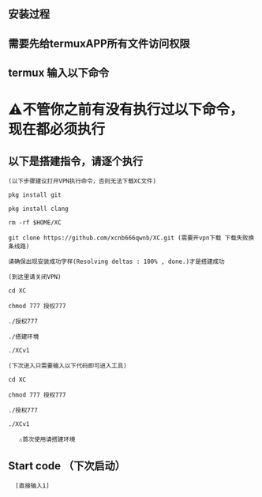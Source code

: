 ## 安装过程
## 需要先给termuxAPP所有文件访问权限
## termux 输入以下命令
# ⚠️不管你之前有没有执行过以下命令，现在都必须执行

## 以下是搭建指令，请逐个执行
```
(以下步骤建议打开VPN执行命令，否则无法下载XC文件)
``````
```
pkg install git
```
```
pkg install clang
```
```
rm -rf $HOME/XC
```
```
git clone https://github.com/xcnb666qwnb/XC.git (需要开vpn下载 下载失败换条线路)

```
```
请确保出现安装成功字样(Resolving deltas : 100% , done.)才是搭建成功
```
```
(到这里请关闭VPN)
```
```
cd XC
```
```
chmod 777 授权777
```
```
./授权777
```
```
./搭建环境
```
```
./XCv1
```
```
(下次进入只需要输入以下代码即可进入工具)
```
```
cd XC
```
```
chmod 777 授权777
```
```
./授权777
```
```
./XCv1
```
```
   ⚠️首次使用请搭建环境
```
## Start code （下次启动）
```
  [直接输入1]
```